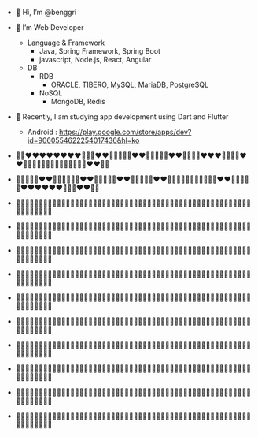 - 👋 Hi, I’m @benggri
- 👀 I’m Web Developer
  - Language & Framework
    - Java, Spring Framework, Spring Boot
    - javascript, Node.js, React, Angular
  - DB
    - RDB
      - ORACLE, TIBERO, MySQL, MariaDB, PostgreSQL
    - NoSQL
      - MongoDB, Redis
- 🌱 Recently, I am studying app development using Dart and Flutter
  - Android : https://play.google.com/store/apps/dev?id=9060554622254017436&hl=ko

- 🤍🤍❤️❤️❤️❤️❤️❤️❤️❤️🤍🤍🤍❤️❤️🤍🤍🤍🤍🤍❤️❤️🤍🤍🤍🤍🤍❤️❤️🤍🤍🤍🤍❤️❤️❤️🤍🤍🤍🤍❤️❤️🤍🤍🤍🤍🤍🤍🤍🤍🤍🤍🤍🤍🤍🤍❤️❤️🤍🤍
- 🤍🤍🤍🤍🤍❤️❤️🤍🤍🤍🤍🤍🤍❤️❤️🤍🤍🤍🤍🤍❤️❤️🤍🤍🤍🤍🤍❤️❤️🤍🤍🤍🤍🤍🤍🤍🤍🤍🤍🤍❤️❤️🤍🤍🤍🤍🤍❤️❤️❤️❤️❤️❤️🤍🤍🤍❤️❤️🤍🤍
- 🤍🤍🤍🤍🤍🧡🧡🤍🤍🤍🤍🤍🤍🧡🧡🤍🤍🤍🤍🤍🧡🧡🤍🤍🤍🤍🤍🧡🧡🤍🤍🧡🧡🧡🧡🧡🧡🧡🧡🤍🧡🧡🤍🤍🤍🤍🤍🤍🤍🤍🤍🧡🧡🤍🤍🤍🧡🧡🤍🤍
- 🤍🤍🤍🤍🧡🧡🧡🧡🤍🤍🤍🧡🧡🧡🧡🤍🤍🤍🤍🤍🧡🧡🤍🤍🤍🤍🤍🧡🧡🤍🤍🤍🤍🤍🤍🧡🧡🧡🤍🤍🧡🧡🤍🤍🤍🤍🤍🤍🤍🤍🤍🧡🧡🤍🤍🤍🧡🧡🤍🤍
- 🤍🤍🤍💛💛🤍🤍💛💛🤍🤍💛💛💛💛🤍🤍🤍🤍💛💛💛💛🤍🤍🤍🤍💛💛🤍🤍🤍🤍🤍🤍💛💛💛🤍🤍💛💛🤍🤍🤍🤍🤍🤍🤍🤍💛💛💛🤍🤍🤍💛💛🤍🤍
- 🤍🤍💛💛🤍🤍🤍🤍💛💛🤍🤍🤍💛💛🤍🤍🤍💛💛🤍🤍💛💛🤍🤍🤍💛💛🤍🤍🤍🤍🤍💛💛💛🤍🤍🤍💛💛💛💛🤍🤍🤍🤍💛💛💛💛💛🤍💛💛💛💛🤍🤍
- 🤍🤍🤍🤍🤍🤍🤍🤍🤍🤍🤍🤍🤍💚💚🤍🤍💚💚🤍🤍🤍🤍💚💚🤍🤍💚💚🤍🤍🤍🤍💚💚💚💚💚🤍🤍💚💚💚💚🤍🤍🤍💚💚🤍🤍🤍🤍🤍🤍🤍💚💚🤍🤍
- 🤍🤍🤍🤍🤍💚💚💚💚💚💚💚💚💚🤍🤍🤍🤍🤍🤍🤍🤍🤍🤍🤍🤍🤍💚💚🤍🤍🤍💚💚🤍🤍🤍💚💚🤍💚💚🤍🤍🤍🤍💚💚🤍🤍🤍🤍🤍🤍🤍🤍💚💚🤍🤍
- 🤍🤍🤍🤍💙💙💙💙💙💙💙💙💙💙💙🤍🤍🤍🤍💙💙🤍🤍🤍🤍🤍🤍💙💙🤍🤍💙💙🤍🤍🤍🤍💙💙💙💙💙🤍🤍🤍🤍💙💙🤍🤍🤍🤍🤍🤍💙💙💙💙🤍🤍
- 🤍🤍🤍🤍💙💙🤍🤍🤍🤍🤍🤍🤍💙💙🤍🤍🤍🤍💙💙🤍🤍🤍🤍🤍🤍🤍🤍🤍🤍🤍🤍🤍🤍🤍🤍🤍🤍🤍💙💙🤍🤍🤍🤍💙💙💙🤍🤍🤍🤍🤍🤍🤍💙💙🤍🤍
- 🤍🤍🤍🤍💜💜💜💜💜💜💜💜💜💜💜🤍🤍🤍🤍💜💜🤍🤍🤍🤍🤍🤍🤍🤍🤍🤍🤍🤍🤍🤍🤍🤍🤍🤍🤍💜💜🤍🤍🤍🤍🤍💜💜💜💜💜💜🤍🤍🤍💜💜🤍🤍
- 🤍🤍🤍🤍🤍💜💜💜💜💜💜💜💜💜🤍🤍🤍🤍🤍💜💜💜💜💜💜💜💜💜💜🤍🤍🤍🤍🤍🤍🤍🤍🤍🤍🤍💜💜🤍🤍🤍🤍🤍🤍🤍🤍🤍🤍🤍🤍🤍🤍💜💜🤍🤍
